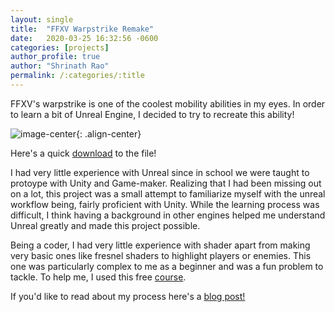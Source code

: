 ```yaml
---
layout: single
title:  "FFXV Warpstrike Remake"
date:   2020-03-25 16:32:56 -0600
categories: [projects] 
author_profile: true
author: "Shrinath Rao"
permalink: /:categories/:title
---
```


FFXV's warpstrike is one of the coolest mobility abilities in my eyes. In order to learn a bit of Unreal Engine, I decided to try to recreate this ability!

![image-center](../_img/Warpstrike/warp.gif){: .align-center}

Here's a quick <a href= "https://drive.google.com/drive/folders/1sAsQll0VpV3HtFBlma3XClLzhuy8UjR2?usp=sharing">download</a> to the file!

I had very little experience with Unreal since in school we were taught to protoype with Unity and Game-maker. Realizing that I had been missing out on a lot, this project was a small attempt to familiarize myself with the unreal workflow being, fairly proficient with Unity. While the learning process was difficult, I think having a background in other engines helped me understand Unreal greatly and made this project possible.

Being a coder, I had very little experience with shader apart from making very basic ones like fresnel shaders to highlight players or enemies. This one was particularly complex to me as a beginner and was a fun problem to tackle. To help me, I used this free <a href ="https://www.youtube.com/watch?v=uQG0SWv5lbw&list=PL78XDi0TS4lFlOVKsNC6LR4sCQhetKJqs">course</a>.


If you'd like to read about my process here's a <a href="https://shrinathrao97.github.io/blog/Warpstrike">blog post!</a>




